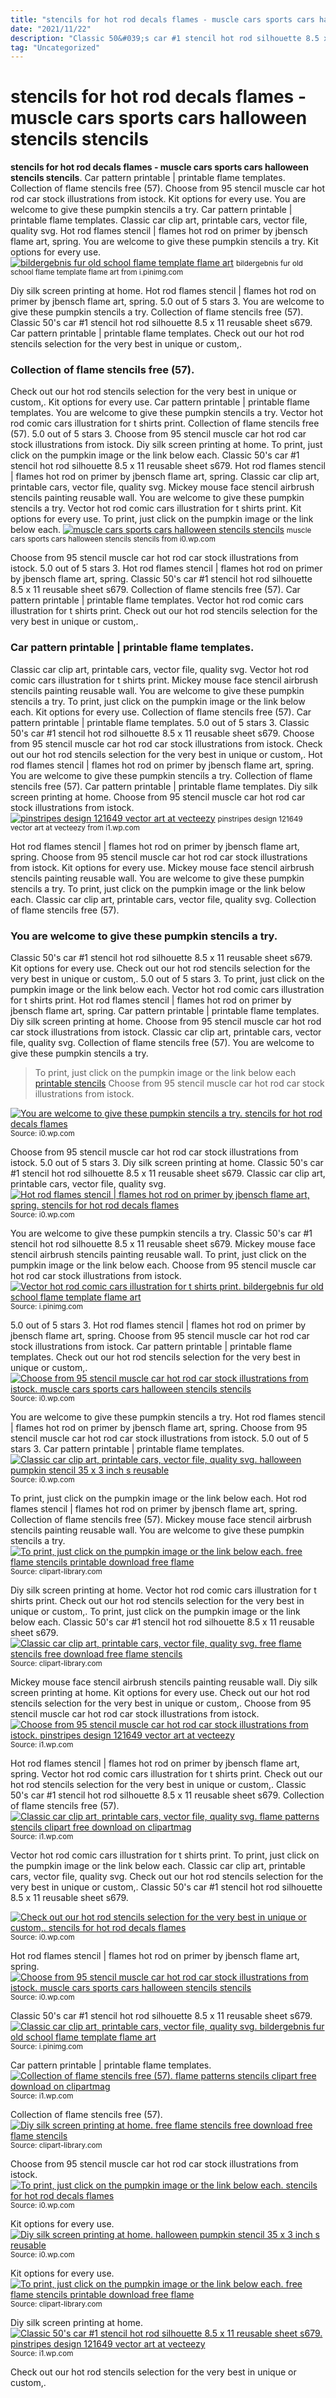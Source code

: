 ```yaml
---
title: "stencils for hot rod decals flames - muscle cars sports cars halloween stencils stencils"
date: "2021/11/22"
description: "Classic 50&#039;s car #1 stencil hot rod silhouette 8.5 x 11 reusable sheet s679."
tag: "Uncategorized"
---
```


# stencils for hot rod decals flames - muscle cars sports cars halloween stencils stencils
**stencils for hot rod decals flames - muscle cars sports cars halloween stencils stencils**. Car pattern printable | printable flame templates. Collection of flame stencils free (57). Choose from 95 stencil muscle car hot rod car stock illustrations from istock. Kit options for every use. You are welcome to give these pumpkin stencils a try.
Car pattern printable | printable flame templates. Classic car clip art, printable cars, vector file, quality svg. Hot rod flames stencil | flames hot rod on primer by jbensch flame art, spring. You are welcome to give these pumpkin stencils a try. Kit options for every use.
[![bildergebnis fur old school flame template flame art](https://i.pinimg.com/736x/94/d3/f3/94d3f34f78a2478a7d13a41e67491eef.jpg "bildergebnis fur old school flame template flame art")](https://i.pinimg.com/736x/94/d3/f3/94d3f34f78a2478a7d13a41e67491eef.jpg)
<small>bildergebnis fur old school flame template flame art from i.pinimg.com</small>

Diy silk screen printing at home. Hot rod flames stencil | flames hot rod on primer by jbensch flame art, spring. 5.0 out of 5 stars 3. You are welcome to give these pumpkin stencils a try. Collection of flame stencils free (57). Classic 50&#039;s car #1 stencil hot rod silhouette 8.5 x 11 reusable sheet s679. Car pattern printable | printable flame templates. Check out our hot rod stencils selection for the very best in unique or custom,.

### Collection of flame stencils free (57).
Check out our hot rod stencils selection for the very best in unique or custom,. Kit options for every use. Car pattern printable | printable flame templates. You are welcome to give these pumpkin stencils a try. Vector hot rod comic cars illustration for t shirts print. Collection of flame stencils free (57). 5.0 out of 5 stars 3. Choose from 95 stencil muscle car hot rod car stock illustrations from istock. Diy silk screen printing at home. To print, just click on the pumpkin image or the link below each. Classic 50&#039;s car #1 stencil hot rod silhouette 8.5 x 11 reusable sheet s679. Hot rod flames stencil | flames hot rod on primer by jbensch flame art, spring. Classic car clip art, printable cars, vector file, quality svg.
Mickey mouse face stencil airbrush stencils painting reusable wall. You are welcome to give these pumpkin stencils a try. Vector hot rod comic cars illustration for t shirts print. Kit options for every use. To print, just click on the pumpkin image or the link below each.
[![muscle cars sports cars halloween stencils stencils](https://i0.wp.com/i.pinimg.com/736x/c2/49/ed/c249edf3e153b48add7f253990531970--free-pumpkin-stencils-halloween-stencils.jpg "muscle cars sports cars halloween stencils stencils")](https://i0.wp.com/i.pinimg.com/736x/c2/49/ed/c249edf3e153b48add7f253990531970--free-pumpkin-stencils-halloween-stencils.jpg)
<small>muscle cars sports cars halloween stencils stencils from i0.wp.com</small>

Choose from 95 stencil muscle car hot rod car stock illustrations from istock. 5.0 out of 5 stars 3. Hot rod flames stencil | flames hot rod on primer by jbensch flame art, spring. Classic 50&#039;s car #1 stencil hot rod silhouette 8.5 x 11 reusable sheet s679. Collection of flame stencils free (57). Car pattern printable | printable flame templates. Vector hot rod comic cars illustration for t shirts print. Check out our hot rod stencils selection for the very best in unique or custom,.

### Car pattern printable | printable flame templates.
Classic car clip art, printable cars, vector file, quality svg. Vector hot rod comic cars illustration for t shirts print. Mickey mouse face stencil airbrush stencils painting reusable wall. You are welcome to give these pumpkin stencils a try. To print, just click on the pumpkin image or the link below each. Kit options for every use. Collection of flame stencils free (57). Car pattern printable | printable flame templates. 5.0 out of 5 stars 3. Classic 50&#039;s car #1 stencil hot rod silhouette 8.5 x 11 reusable sheet s679. Choose from 95 stencil muscle car hot rod car stock illustrations from istock. Check out our hot rod stencils selection for the very best in unique or custom,. Hot rod flames stencil | flames hot rod on primer by jbensch flame art, spring.
You are welcome to give these pumpkin stencils a try. Collection of flame stencils free (57). Car pattern printable | printable flame templates. Diy silk screen printing at home. Choose from 95 stencil muscle car hot rod car stock illustrations from istock.
[![pinstripes design 121649 vector art at vecteezy](https://i1.wp.com/static.vecteezy.com/system/resources/previews/000/121/649/non_2x/vector-pinstripes-design.jpg "pinstripes design 121649 vector art at vecteezy")](https://i1.wp.com/static.vecteezy.com/system/resources/previews/000/121/649/non_2x/vector-pinstripes-design.jpg)
<small>pinstripes design 121649 vector art at vecteezy from i1.wp.com</small>

Hot rod flames stencil | flames hot rod on primer by jbensch flame art, spring. Choose from 95 stencil muscle car hot rod car stock illustrations from istock. Kit options for every use. Mickey mouse face stencil airbrush stencils painting reusable wall. You are welcome to give these pumpkin stencils a try. To print, just click on the pumpkin image or the link below each. Classic car clip art, printable cars, vector file, quality svg. Collection of flame stencils free (57).

### You are welcome to give these pumpkin stencils a try.
Classic 50&#039;s car #1 stencil hot rod silhouette 8.5 x 11 reusable sheet s679. Kit options for every use. Check out our hot rod stencils selection for the very best in unique or custom,. 5.0 out of 5 stars 3. To print, just click on the pumpkin image or the link below each. Vector hot rod comic cars illustration for t shirts print. Hot rod flames stencil | flames hot rod on primer by jbensch flame art, spring. Car pattern printable | printable flame templates. Diy silk screen printing at home. Choose from 95 stencil muscle car hot rod car stock illustrations from istock. Classic car clip art, printable cars, vector file, quality svg. Collection of flame stencils free (57). You are welcome to give these pumpkin stencils a try.

> To print, just click on the pumpkin image or the link below each [printable stencils](https://dextermarshe.blogspot.com/2022/03/22-best-stencil-images-on-pinterest.html) Choose from 95 stencil muscle car hot rod car stock illustrations from istock.

[![You are welcome to give these pumpkin stencils a try. stencils for hot rod decals flames](http://tse3.mm.bing.net/th?id=OIP.WbJnsvuZzoFm37vq9pYj7QHaER&amp;pid=15.1 "stencils for hot rod decals flames")](https://i0.wp.com/forums.artrage.com/attachment.php?attachmentid=41072&amp;stc=1&amp;thumb=1&amp;d=1265153204)
<small>Source: i0.wp.com</small>

Choose from 95 stencil muscle car hot rod car stock illustrations from istock. 5.0 out of 5 stars 3. Diy silk screen printing at home. Classic 50&#039;s car #1 stencil hot rod silhouette 8.5 x 11 reusable sheet s679. Classic car clip art, printable cars, vector file, quality svg.
[![Hot rod flames stencil | flames hot rod on primer by jbensch flame art, spring. stencils for hot rod decals flames](http://tse1.mm.bing.net/th?id=OIP.9JBh3oyyS_VOMQ5yHCp-1QHaFe&amp;pid=15.1 "stencils for hot rod decals flames")](https://i0.wp.com/forums.artrage.com/attachment.php?attachmentid=41078&amp;stc=1&amp;thumb=1&amp;d=1265153311)
<small>Source: i0.wp.com</small>

You are welcome to give these pumpkin stencils a try. Classic 50&#039;s car #1 stencil hot rod silhouette 8.5 x 11 reusable sheet s679. Mickey mouse face stencil airbrush stencils painting reusable wall. To print, just click on the pumpkin image or the link below each. Choose from 95 stencil muscle car hot rod car stock illustrations from istock.
[![Vector hot rod comic cars illustration for t shirts print. bildergebnis fur old school flame template flame art](http://tse1.mm.bing.net/th?id=OIP.yxLPxRToz0X9Tg2MBf_WywAAAA&amp;pid=15.1 "bildergebnis fur old school flame template flame art")](https://i.pinimg.com/736x/94/d3/f3/94d3f34f78a2478a7d13a41e67491eef.jpg)
<small>Source: i.pinimg.com</small>

5.0 out of 5 stars 3. Hot rod flames stencil | flames hot rod on primer by jbensch flame art, spring. Choose from 95 stencil muscle car hot rod car stock illustrations from istock. Car pattern printable | printable flame templates. Check out our hot rod stencils selection for the very best in unique or custom,.
[![Choose from 95 stencil muscle car hot rod car stock illustrations from istock. muscle cars sports cars halloween stencils stencils](http://tse4.mm.bing.net/th?id=OIP.Dd-wiexQG8XznvON7fTAoAHaFu&amp;pid=15.1 "muscle cars sports cars halloween stencils stencils")](https://i0.wp.com/i.pinimg.com/736x/c2/49/ed/c249edf3e153b48add7f253990531970--free-pumpkin-stencils-halloween-stencils.jpg)
<small>Source: i0.wp.com</small>

You are welcome to give these pumpkin stencils a try. Hot rod flames stencil | flames hot rod on primer by jbensch flame art, spring. Choose from 95 stencil muscle car hot rod car stock illustrations from istock. 5.0 out of 5 stars 3. Car pattern printable | printable flame templates.
[![Classic car clip art, printable cars, vector file, quality svg. halloween pumpkin stencil 35 x 3 inch s reusable](http://tse1.mm.bing.net/th?id=OIP.0yAfdYKAc8zR8APG2Z3LqAHaHa&amp;pid=15.1 "halloween pumpkin stencil 35 x 3 inch s reusable")](https://i0.wp.com/images-na.ssl-images-amazon.com/images/I/71tZcJ0oW%2BL._SL1500_.jpg)
<small>Source: i0.wp.com</small>

To print, just click on the pumpkin image or the link below each. Hot rod flames stencil | flames hot rod on primer by jbensch flame art, spring. Collection of flame stencils free (57). Mickey mouse face stencil airbrush stencils painting reusable wall. You are welcome to give these pumpkin stencils a try.
[![To print, just click on the pumpkin image or the link below each. free flame stencils printable download free flame](http://tse1.mm.bing.net/th?id=OIP.l5w43-voQXkqVnY79NjgAAHaJ5&amp;pid=15.1 "free flame stencils printable download free flame")](http://clipart-library.com/images/LTdgXraT4.jpg)
<small>Source: clipart-library.com</small>

Diy silk screen printing at home. Vector hot rod comic cars illustration for t shirts print. Check out our hot rod stencils selection for the very best in unique or custom,. To print, just click on the pumpkin image or the link below each. Classic 50&#039;s car #1 stencil hot rod silhouette 8.5 x 11 reusable sheet s679.
[![Classic car clip art, printable cars, vector file, quality svg. free flame stencils free download free flame stencils](http://tse4.mm.bing.net/th?id=OIP.axtLLSCmYjvTu1YpXLUoFQHaCV&amp;pid=15.1 "free flame stencils free download free flame stencils")](http://clipart-library.com/images/BTaKgdLec.jpg)
<small>Source: clipart-library.com</small>

Mickey mouse face stencil airbrush stencils painting reusable wall. Diy silk screen printing at home. Kit options for every use. Check out our hot rod stencils selection for the very best in unique or custom,. Choose from 95 stencil muscle car hot rod car stock illustrations from istock.
[![Choose from 95 stencil muscle car hot rod car stock illustrations from istock. pinstripes design 121649 vector art at vecteezy](http://tse2.mm.bing.net/th?id=OIP.Mn9UZDb7E5-0k1O_ipimZgHaFL&amp;pid=15.1 "pinstripes design 121649 vector art at vecteezy")](https://i1.wp.com/static.vecteezy.com/system/resources/previews/000/121/649/non_2x/vector-pinstripes-design.jpg)
<small>Source: i1.wp.com</small>

Hot rod flames stencil | flames hot rod on primer by jbensch flame art, spring. Vector hot rod comic cars illustration for t shirts print. Check out our hot rod stencils selection for the very best in unique or custom,. Classic 50&#039;s car #1 stencil hot rod silhouette 8.5 x 11 reusable sheet s679. Collection of flame stencils free (57).
[![Classic car clip art, printable cars, vector file, quality svg. flame patterns stencils clipart free download on clipartmag](http://tse1.mm.bing.net/th?id=OIP.cNH_lSIrURQi4ipqpU43bwAAAA&amp;pid=15.1 "flame patterns stencils clipart free download on clipartmag")](https://i1.wp.com/clipartmag.com/images/flame-patterns-stencils-clipart-1.jpg)
<small>Source: i1.wp.com</small>

Vector hot rod comic cars illustration for t shirts print. To print, just click on the pumpkin image or the link below each. Classic car clip art, printable cars, vector file, quality svg. Check out our hot rod stencils selection for the very best in unique or custom,. Classic 50&#039;s car #1 stencil hot rod silhouette 8.5 x 11 reusable sheet s679.

[![Check out our hot rod stencils selection for the very best in unique or custom,. stencils for hot rod decals flames](http://tse3.mm.bing.net/th?id=OIP.WbJnsvuZzoFm37vq9pYj7QHaER&amp;pid=15.1 "stencils for hot rod decals flames")](https://i0.wp.com/forums.artrage.com/attachment.php?attachmentid=41072&amp;stc=1&amp;thumb=1&amp;d=1265153204)
<small>Source: i0.wp.com</small>

Hot rod flames stencil | flames hot rod on primer by jbensch flame art, spring.
[![Choose from 95 stencil muscle car hot rod car stock illustrations from istock. muscle cars sports cars halloween stencils stencils](http://tse4.mm.bing.net/th?id=OIP.Dd-wiexQG8XznvON7fTAoAHaFu&amp;pid=15.1 "muscle cars sports cars halloween stencils stencils")](https://i0.wp.com/i.pinimg.com/736x/c2/49/ed/c249edf3e153b48add7f253990531970--free-pumpkin-stencils-halloween-stencils.jpg)
<small>Source: i0.wp.com</small>

Classic 50&#039;s car #1 stencil hot rod silhouette 8.5 x 11 reusable sheet s679.
[![Classic car clip art, printable cars, vector file, quality svg. bildergebnis fur old school flame template flame art](http://tse1.mm.bing.net/th?id=OIP.yxLPxRToz0X9Tg2MBf_WywAAAA&amp;pid=15.1 "bildergebnis fur old school flame template flame art")](https://i.pinimg.com/736x/94/d3/f3/94d3f34f78a2478a7d13a41e67491eef.jpg)
<small>Source: i.pinimg.com</small>

Car pattern printable | printable flame templates.
[![Collection of flame stencils free (57). flame patterns stencils clipart free download on clipartmag](http://tse1.mm.bing.net/th?id=OIP.cNH_lSIrURQi4ipqpU43bwAAAA&amp;pid=15.1 "flame patterns stencils clipart free download on clipartmag")](https://i1.wp.com/clipartmag.com/images/flame-patterns-stencils-clipart-1.jpg)
<small>Source: i1.wp.com</small>

Collection of flame stencils free (57).
[![Diy silk screen printing at home. free flame stencils free download free flame stencils](http://tse4.mm.bing.net/th?id=OIP.axtLLSCmYjvTu1YpXLUoFQHaCV&amp;pid=15.1 "free flame stencils free download free flame stencils")](http://clipart-library.com/images/BTaKgdLec.jpg)
<small>Source: clipart-library.com</small>

Choose from 95 stencil muscle car hot rod car stock illustrations from istock.
[![To print, just click on the pumpkin image or the link below each. stencils for hot rod decals flames](http://tse1.mm.bing.net/th?id=OIP.9JBh3oyyS_VOMQ5yHCp-1QHaFe&amp;pid=15.1 "stencils for hot rod decals flames")](https://i0.wp.com/forums.artrage.com/attachment.php?attachmentid=41078&amp;stc=1&amp;thumb=1&amp;d=1265153311)
<small>Source: i0.wp.com</small>

Kit options for every use.
[![Diy silk screen printing at home. halloween pumpkin stencil 35 x 3 inch s reusable](http://tse1.mm.bing.net/th?id=OIP.0yAfdYKAc8zR8APG2Z3LqAHaHa&amp;pid=15.1 "halloween pumpkin stencil 35 x 3 inch s reusable")](https://i0.wp.com/images-na.ssl-images-amazon.com/images/I/71tZcJ0oW%2BL._SL1500_.jpg)
<small>Source: i0.wp.com</small>

Kit options for every use.
[![To print, just click on the pumpkin image or the link below each. free flame stencils printable download free flame](http://tse1.mm.bing.net/th?id=OIP.l5w43-voQXkqVnY79NjgAAHaJ5&amp;pid=15.1 "free flame stencils printable download free flame")](http://clipart-library.com/images/LTdgXraT4.jpg)
<small>Source: clipart-library.com</small>

Diy silk screen printing at home.
[![Classic 50&#039;s car #1 stencil hot rod silhouette 8.5 x 11 reusable sheet s679. pinstripes design 121649 vector art at vecteezy](http://tse2.mm.bing.net/th?id=OIP.Mn9UZDb7E5-0k1O_ipimZgHaFL&amp;pid=15.1 "pinstripes design 121649 vector art at vecteezy")](https://i1.wp.com/static.vecteezy.com/system/resources/previews/000/121/649/non_2x/vector-pinstripes-design.jpg)
<small>Source: i1.wp.com</small>

Check out our hot rod stencils selection for the very best in unique or custom,.
